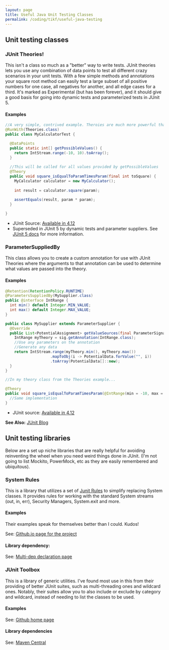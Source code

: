 ```yaml
---
layout: page
title: Useful Java Unit Testing Classes
permalink: /coding/tikf/useful-java-testing
---
```


Unit testing classes
------

### JUnit Theories!

This isn't a class so much as a "better" way to write tests. JUnit theories lets you use any combination of data points to test all different crazy scenarios in your unit tests. With a few simple methods and annotations your square root method can easily test a large subset of all positive numbers for one case, all negatives for another, and all edge cases for a third. It's marked as Experimental (but has been forever), and it should give a good basis for going into dynamic tests and parameterized tests in JUnit 5.

#### Examples
```java
//A very simple, contrived example. Theroies are much more powerful than shown here
@RunWith(Theories.class)
public class MyCalculatorTest {

  @DataPoints
  public static int[] getPossibleValues() {
    return IntStream.range(-10, 10).toArray();
  }
  
  //This will be called for all values provided by getPossibleValues
  @Theory
  public void square_isEqualToParamTimesParam(final int toSquare) {
    MyCalculator calculator = new MyCalculator();
    
    int result = calculator.square(param);
    
    assertEquals(result, param * param);
  }

}
```

* JUnit Source: [Available in 4.12](http://junit.org/junit4/javadoc/4.12/org/junit/experimental/theories/Theories.html)
* Superseded in JUnit 5 by dynamic tests and parameter suppliers. See [JUnit 5 docs](http://junit.org/junit5/) for more information.


### ParameterSuppliedBy
This class allows you to create a custom annotation for use with JUnit Theories where the arguments to that annotation can be used to determine what values are passed into the theory.

#### Examples
```java
@Retention(RetentionPolicy.RUNTIME)
@ParametersSuppliedBy(MySupplier.class)
public @interface IntRange { 
  int min() default Integer.MIN_VALUE;
  int max() default Integer.MAX_VALUE;
}

public class MySupplier extends ParameterSupplier {
  @Override
  public List<PotentialAssignment> getValueSources(final ParameterSignature sig) throws Throwable {
    IntRange myTheory = sig.getAnnotation(IntRange.class);
    //Use any parameters on the annotation
    //Generate any data
    return IntStream.range(myTheory.min(), myTheory.max())
                    .mapToObj(i -> PotentialData.forValue("", i))
                    .toArray(PotentialData[]::new);
  }
}

//In my theory class from the Theories example...

@Theory
public void square_isEqualToParamTimesParam(@IntRange(min = -10, max = 10) final int toSquare) {
  //Same implementation
}

```

* JUnit source: [Available in 4.12](http://junit.org/junit4/javadoc/4.12/org/junit/experimental/theories/ParametersSuppliedBy.html)

**See Also:** [JUnit Blog](http://www.junit-blog.com/search/label/parameterSuppliedBy)

Unit testing libraries
------

Below are a set up niche libraries that are really helpful for avoiding reinventing the wheel when you need weird things done in JUnit. (I'm not going to list Mockito, PowerMock, etc as they are easily remembered and ubiquitous).


### System Rules
This is a library that utilizes a set of [Junit Rules](http://junit.org/junit4/javadoc/4.12/org/junit/Rule.html) to simplify replacing System classes. It provides rules for working with the standard System streams (out, in, err), Security Managers, System.exit and more.

#### Examples
Their examples speak for themselves better than I could. Kudos!

See: [Github.io page for the project](http://stefanbirkner.github.io/system-rules/)

#### Library dependency:
See: [Multi-dep declaration page](http://stefanbirkner.github.io/system-rules/download.html)

### JUnit Toolbox
This is a library of generic utilities. I've found most use in this from their providing of better JUnit suites, such as multi-threading ones and wildcard ones. Notably, their suites allow you to also include or exclude by category and wildcard, instead of needing to list the classes to be used.

#### Examples

See: [Github home page](https://github.com/MichaelTamm/junit-toolbox)

#### Library dependencies
See: [Maven Central](https://mvnrepository.com/artifact/com.googlecode.junit-toolbox/junit-toolbox)

